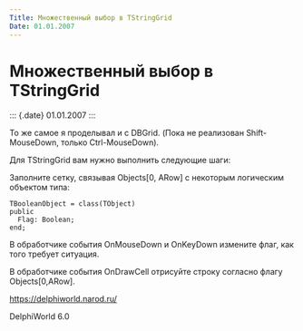 ```yaml
---
Title: Множественный выбор в TStringGrid
Date: 01.01.2007
---
```



Множественный выбор в TStringGrid
=================================

::: {.date}
01.01.2007
:::

То же самое я проделывал и с DBGrid. (Пока не реализован
Shift-MouseDown, только Ctrl-MouseDown).

Для TStringGrid вам нужно выполнить следующие шаги:

Заполните сетку, связывая Objects\[0, ARow\] с некоторым логическим
объектом типа:

    TBooleanObject = class(TObject)
    public
      Flag: Boolean;
    end;

В обработчике события OnMouseDown и OnKeyDown измените флаг, как того
требует ситуация.

В обработчике события OnDrawCell отрисуйте строку согласно флагу
Objects\[0,ARow\].

<https://delphiworld.narod.ru/>

DelphiWorld 6.0
